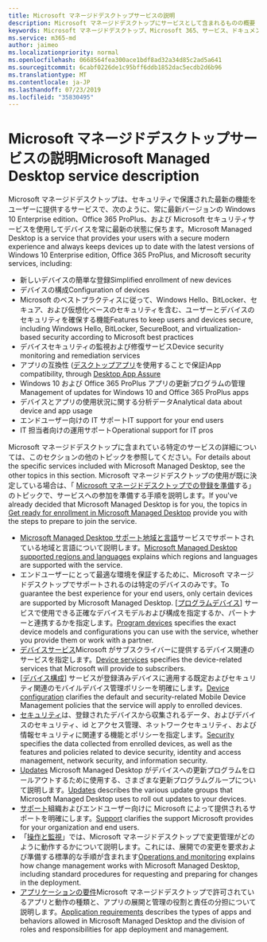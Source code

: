 ```yaml
---
title: Microsoft マネージドデスクトップサービスの説明
description: Microsoft マネージドデスクトップにサービスとして含まれるものの概要
keywords: Microsoft マネージドデスクトップ、Microsoft 365、サービス、ドキュメント
ms.service: m365-md
author: jaimeo
ms.localizationpriority: normal
ms.openlocfilehash: 0668564fea300ace1bdf8ad32a34d85c2ad5a641
ms.sourcegitcommit: 6cabf0226de1c95bff6ddb1852dac5ecdb2d6b96
ms.translationtype: MT
ms.contentlocale: ja-JP
ms.lasthandoff: 07/23/2019
ms.locfileid: "35830495"
---
```

# <a name="microsoft-managed-desktop-service-description"></a><span data-ttu-id="8bfb5-104">Microsoft マネージドデスクトップサービスの説明</span><span class="sxs-lookup"><span data-stu-id="8bfb5-104">Microsoft Managed Desktop service description</span></span>

<span data-ttu-id="8bfb5-105">Microsoft マネージドデスクトップは、セキュリティで保護された最新の機能をユーザーに提供するサービスで、次のように、常に最新バージョンの Windows 10 Enterprise edition、Office 365 ProPlus、および Microsoft セキュリティサービスを使用してデバイスを常に最新の状態に保ちます。</span><span class="sxs-lookup"><span data-stu-id="8bfb5-105">Microsoft Managed Desktop is a service that provides your users with a secure modern experience and always keeps devices up to date with the latest versions of Windows 10 Enterprise edition, Office 365 ProPlus, and Microsoft security services, including:</span></span>

- <span data-ttu-id="8bfb5-106">新しいデバイスの簡単な登録</span><span class="sxs-lookup"><span data-stu-id="8bfb5-106">Simplified enrollment of new devices</span></span>
- <span data-ttu-id="8bfb5-107">デバイスの構成</span><span class="sxs-lookup"><span data-stu-id="8bfb5-107">Configuration of devices</span></span>
- <span data-ttu-id="8bfb5-108">Microsoft のベストプラクティスに従って、Windows Hello、BitLocker、セキュア、および仮想化ベースのセキュリティを含む、ユーザーとデバイスのセキュリティを確保する機能</span><span class="sxs-lookup"><span data-stu-id="8bfb5-108">Features to keep users and devices secure, including Windows Hello, BitLocker, SecureBoot, and virtualization-based security according to Microsoft best practices</span></span>
- <span data-ttu-id="8bfb5-109">デバイスセキュリティの監視および修復サービス</span><span class="sxs-lookup"><span data-stu-id="8bfb5-109">Device security monitoring and remediation services</span></span>
- <span data-ttu-id="8bfb5-110">アプリの互換性 ([デスクトップアプリ](https://docs.microsoft.com/fasttrack/win-10-desktop-app-assure)を使用することで保証)</span><span class="sxs-lookup"><span data-stu-id="8bfb5-110">App compatibility, through [Desktop App Assure](https://docs.microsoft.com/fasttrack/win-10-desktop-app-assure)</span></span>
- <span data-ttu-id="8bfb5-111">Windows 10 および Office 365 ProPlus アプリの更新プログラムの管理</span><span class="sxs-lookup"><span data-stu-id="8bfb5-111">Management of updates for Windows 10 and Office 365 ProPlus apps</span></span>
- <span data-ttu-id="8bfb5-112">デバイスとアプリの使用状況に関する分析データ</span><span class="sxs-lookup"><span data-stu-id="8bfb5-112">Analytical data about device and app usage</span></span>
- <span data-ttu-id="8bfb5-113">エンドユーザー向けの IT サポート</span><span class="sxs-lookup"><span data-stu-id="8bfb5-113">IT support for your end users</span></span>
- <span data-ttu-id="8bfb5-114">IT 担当者向けの運用サポート</span><span class="sxs-lookup"><span data-stu-id="8bfb5-114">Operational support for IT pros</span></span>

<span data-ttu-id="8bfb5-115">Microsoft マネージドデスクトップに含まれている特定のサービスの詳細については、このセクションの他のトピックを参照してください。</span><span class="sxs-lookup"><span data-stu-id="8bfb5-115">For details about the specific services included with Microsoft Managed Desktop, see the other topics in this section.</span></span> <span data-ttu-id="8bfb5-116">Microsoft マネージドデスクトップの使用が既に決定している場合は、「 [Microsoft マネージドデスクトップでの登録を準備](https://docs.microsoft.com/microsoft-365/managed-desktop/get-ready/)する」のトピックで、サービスへの参加を準備する手順を説明します。</span><span class="sxs-lookup"><span data-stu-id="8bfb5-116">If you've already decided that Microsoft Managed Desktop is for you, the topics in [Get ready for enrollment in Microsoft Managed Desktop](https://docs.microsoft.com/microsoft-365/managed-desktop/get-ready/) provide you with the steps to prepare to join the service.</span></span>

- <span data-ttu-id="8bfb5-117">[Microsoft Managed Desktop サポート地域と言語](regions-languages.md)サービスでサポートされている地域と言語について説明します。</span><span class="sxs-lookup"><span data-stu-id="8bfb5-117">[Microsoft Managed Desktop supported regions and languages](regions-languages.md) explains which regions and languages are supported with the service.</span></span>
- <span data-ttu-id="8bfb5-118">エンドユーザーにとって最適な環境を保証するために、Microsoft マネージドデスクトップでサポートされるのは特定のデバイスのみです。</span><span class="sxs-lookup"><span data-stu-id="8bfb5-118">To guarantee the best experience for your end users, only certain devices are supported by Microsoft Managed Desktop.</span></span> <span data-ttu-id="8bfb5-119">[[プログラムデバイス](device-list.md)] サービスで使用できる正確なデバイスモデルおよび構成を指定するか、パートナーと連携するかを指定します。</span><span class="sxs-lookup"><span data-stu-id="8bfb5-119">[Program devices](device-list.md) specifies the exact device models and configurations you can use with the service, whether you provide them or work with a partner.</span></span>
- <span data-ttu-id="8bfb5-120">[デバイスサービス](device-services.md)Microsoft がサブスクライバーに提供するデバイス関連のサービスを指定します。</span><span class="sxs-lookup"><span data-stu-id="8bfb5-120">[Device services](device-services.md) specifies the device-related services that Microsoft will provide to subscribers.</span></span>
- <span data-ttu-id="8bfb5-121">[[デバイス構成](device-policies.md)] サービスが登録済みデバイスに適用する既定およびセキュリティ関連のモバイルデバイス管理ポリシーを明確にします。</span><span class="sxs-lookup"><span data-stu-id="8bfb5-121">[Device configuration](device-policies.md) clarifies the default and security-related Mobile Device Management policies that the service will apply to enrolled devices.</span></span>
- <span data-ttu-id="8bfb5-122">[セキュリティ](security.md)は、登録されたデバイスから収集されるデータ、およびデバイスのセキュリティ、id とアクセス管理、ネットワークセキュリティ、および情報セキュリティに関連する機能とポリシーを指定します。</span><span class="sxs-lookup"><span data-stu-id="8bfb5-122">[Security](security.md) specifies the data collected from enrolled devices, as well as the features and policies related to device security, identity and access management, network security, and information security.</span></span>
- <span data-ttu-id="8bfb5-123">[Updates](updates.md) Microsoft Managed Desktop がデバイスへの更新プログラムをロールアウトするために使用する、さまざまな更新プログラムグループについて説明します。</span><span class="sxs-lookup"><span data-stu-id="8bfb5-123">[Updates](updates.md) describes the various update groups that Microsoft Managed Desktop uses to roll out updates to your devices.</span></span>
- <span data-ttu-id="8bfb5-124">[サポート](support.md)組織およびエンドユーザー向けに Microsoft によって提供されるサポートを明確にします。</span><span class="sxs-lookup"><span data-stu-id="8bfb5-124">[Support](support.md) clarifies the support Microsoft provides for your organization and end users.</span></span>
- <span data-ttu-id="8bfb5-125">「[操作と監視](operations-and-monitoring.md)」では、Microsoft マネージドデスクトップで変更管理がどのように動作するかについて説明します。これには、展開での変更を要求および準備する標準的な手順が含まれます</span><span class="sxs-lookup"><span data-stu-id="8bfb5-125">[Operations and monitoring](operations-and-monitoring.md) explains how change management works with Microsoft Managed Desktop, including standard procedures for requesting and preparing for changes in the deployment.</span></span>
- <span data-ttu-id="8bfb5-126">[アプリケーションの要件](mmd-app-requirements.md)Microsoft マネージドデスクトップで許可されているアプリと動作の種類と、アプリの展開と管理の役割と責任の分担について説明します。</span><span class="sxs-lookup"><span data-stu-id="8bfb5-126">[Application requirements](mmd-app-requirements.md) describes the types of apps and behaviors allowed in Microsoft Managed Desktop and the division of roles and responsibilities for app deployment and management.</span></span>
